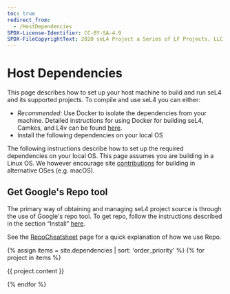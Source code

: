 ```yaml
---
toc: true
redirect_from:
  - /HostDependencies
SPDX-License-Identifier: CC-BY-SA-4.0
SPDX-FileCopyrightText: 2020 seL4 Project a Series of LF Projects, LLC.
---
```


# Host Dependencies

This page describes how to set up your host machine to build and run seL4 and its supported projects. To compile and use seL4 you can either:

* *Recommended:* Use Docker to isolate the dependencies from your machine. Detailed instructions for using Docker for building seL4, Camkes, and L4v can be found [here](/projects/dockerfiles/).
* Install the following dependencies on your local OS

The following instructions describe how to set up the required dependencies on your local OS. This page assumes you are building in a Linux OS. We however encourage site [contributions](https://docs.sel4.systems/processes/docs-contributing.html) for building in alternative OSes (e.g. macOS).

## Get Google's Repo tool

The primary way of obtaining and managing seL4 project source is through the use of Google's repo tool. To get repo, follow the instructions described in the section “Install” [here](https://gerrit.googlesource.com/git-repo#install).

See the [RepoCheatsheet](repo-cheatsheet) page for a quick explanation of how we use Repo.

{% assign items = site.dependencies | sort: 'order_priority' %}
{% for project in items %}

{{ project.content }}

{% endfor %}
